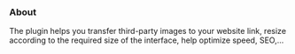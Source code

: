 ### About
The plugin helps you transfer third-party images to your website link, resize according to the required size of the interface, help optimize speed, SEO,...
